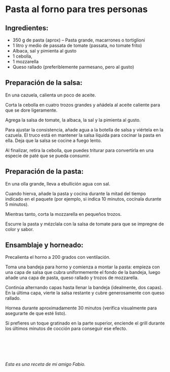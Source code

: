 # Pasta al forno para tres personas

## Ingredientes:
<ul>
  <li>350 g de pasta (aprox) – Pasta grande, macarrones o tortiglioni</li>
  <li>1 litro y medio de passata de tomate (passata, no tomate frito)</li>
  <li>Albaca, sal y pimienta al gusto</li>
  <li>1 cebolla,</li>
  <li>1 mozzarella </li>
  <li>Queso rallado (preferiblemente parmesano, pero al gusto)</li>
</ul>

## Preparación de la salsa:
<p>En una cazuela, calienta un poco de aceite.</p>

<p>Corta la cebolla en cuatro trozos grandes y añádela al aceite caliente para que se dore ligeramente.</p>

<p>Agrega la salsa de tomate, la albaca, la sal y la pimienta al gusto.</p>

<p>Para ajustar la consistencia, añade agua a la botella de salsa y viértela en la cazuela. El truco está en mantener la salsa líquida para cocinar la pasta en ella. Deja que la salsa se cocine a fuego lento.</p>

<p>Al finalizar, retira la cebolla, que puedes triturar para convertirla en una especie de paté que se pueda consumir.</p>

## Preparación de la pasta:
<p>En una olla grande, lleva a ebullición agua con sal.</p>

<p>Cuando hierva, añade la pasta y cocina durante la mitad del tiempo indicado en el paquete (por ejemplo, si indica 10 minutos, cocínala durante 5 minutos).</p>

<p>Mientras tanto, corta la mozzarella en pequeños trozos.</p>

<p>Escurre la pasta y mézclala con la salsa de tomate para que se impregne de color y sabor.</p>

## Ensamblaje y horneado:
<p>Precalienta el horno a 200 grados con ventilación.</p>

<p>Toma una bandeja para horno y comienza a montar la pasta: empieza con una capa de salsa que cubra uniformemente el fondo de la bandeja, luego añade una capa de pasta, queso rallado y trozos de mozzarella.</p>

<p>Continúa alternando capas hasta llenar la bandeja (idealmente, dos capas). En la última capa, vierte la salsa restante y cubre generosamente con queso rallado.</p>

<p>Hornea durante aproximadamente 30 minutos (verifica visualmente para asegurarte de que esté listo).</p>

<p>Si prefieres un toque gratinado en la parte superior, enciende el grill durante los últimos minutos de cocción para conseguir ese efecto.</p>

<br><br><br><br>

_Esta es una receta de mi amigo Fabio._

